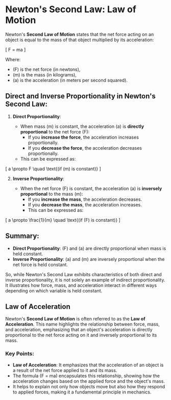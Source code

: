 # Newton's Second Law: Law of Motion

Newton's **Second Law of Motion** states that the net force acting on an object is equal to the mass of that object multiplied by its acceleration:

\[
F = ma
\]

Where:

- \(F\) is the net force (in newtons),
- \(m\) is the mass (in kilograms),
- \(a\) is the acceleration (in meters per second squared).

## Direct and Inverse Proportionality in Newton's Second Law:

1. **Direct Proportionality**:

    - When mass \(m\) is constant, the acceleration \(a\) is **directly proportional** to the net force \(F\):
        - If you **increase the force**, the acceleration increases proportionally.
        - If you **decrease the force**, the acceleration decreases proportionally.
    - This can be expressed as:

\[
a \propto F \quad \text{(if \(m\) is constant)}
\]

2. **Inverse Proportionality**:

    - When the net force \(F\) is constant, the acceleration \(a\) is **inversely proportional** to the mass \(m\):
        - If you **increase the mass**, the acceleration decreases.
        - If you **decrease the mass**, the acceleration increases.
        - This can be expressed as:

\[
a \propto \frac{1}{m} \quad \text{(if \(F\) is constant)}
\]

## Summary:

- **Direct Proportionality**: \(F\) and \(a\) are directly proportional when mass is held constant.
- **Inverse Proportionality**: \(a\) and \(m\) are inversely proportional when the net force is held constant.

So, while Newton's Second Law exhibits characteristics of both direct and inverse proportionality, it is not solely an example of indirect proportionality. It illustrates how force, mass, and acceleration interact in different ways depending on which variable is held constant.

## Law of Acceleration

Newton's **Second Law of Motion** is often referred to as the **Law of Acceleration**. This name highlights the relationship between force, mass, and acceleration, emphasizing that an object's acceleration is directly proportional to the net force acting on it and inversely proportional to its mass.

### Key Points:

- **Law of Acceleration**: It emphasizes that the acceleration of an object is a result of the net force applied to it and its mass.
- The formula \(F = ma\) encapsulates this relationship, showing how the acceleration changes based on the applied force and the object's mass.
- It helps to explain not only how objects move but also how they respond to applied forces, making it a fundamental principle in mechanics.